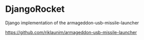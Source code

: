 DjangoRocket
============

Django implementation of the armageddon-usb-missile-launcher

https://github.com/riklaunim/armageddon-usb-missile-launcher
